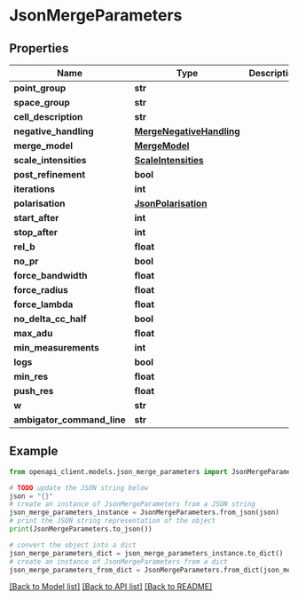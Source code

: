 # JsonMergeParameters


## Properties

Name | Type | Description | Notes
------------ | ------------- | ------------- | -------------
**point_group** | **str** |  | 
**space_group** | **str** |  | [optional] 
**cell_description** | **str** |  | 
**negative_handling** | [**MergeNegativeHandling**](MergeNegativeHandling.md) |  | [optional] 
**merge_model** | [**MergeModel**](MergeModel.md) |  | 
**scale_intensities** | [**ScaleIntensities**](ScaleIntensities.md) |  | 
**post_refinement** | **bool** |  | 
**iterations** | **int** |  | 
**polarisation** | [**JsonPolarisation**](JsonPolarisation.md) |  | [optional] 
**start_after** | **int** |  | [optional] 
**stop_after** | **int** |  | [optional] 
**rel_b** | **float** |  | 
**no_pr** | **bool** |  | 
**force_bandwidth** | **float** |  | [optional] 
**force_radius** | **float** |  | [optional] 
**force_lambda** | **float** |  | [optional] 
**no_delta_cc_half** | **bool** |  | 
**max_adu** | **float** |  | [optional] 
**min_measurements** | **int** |  | 
**logs** | **bool** |  | 
**min_res** | **float** |  | [optional] 
**push_res** | **float** |  | [optional] 
**w** | **str** |  | [optional] 
**ambigator_command_line** | **str** |  | 

## Example

```python
from openapi_client.models.json_merge_parameters import JsonMergeParameters

# TODO update the JSON string below
json = "{}"
# create an instance of JsonMergeParameters from a JSON string
json_merge_parameters_instance = JsonMergeParameters.from_json(json)
# print the JSON string representation of the object
print(JsonMergeParameters.to_json())

# convert the object into a dict
json_merge_parameters_dict = json_merge_parameters_instance.to_dict()
# create an instance of JsonMergeParameters from a dict
json_merge_parameters_from_dict = JsonMergeParameters.from_dict(json_merge_parameters_dict)
```
[[Back to Model list]](../README.md#documentation-for-models) [[Back to API list]](../README.md#documentation-for-api-endpoints) [[Back to README]](../README.md)


